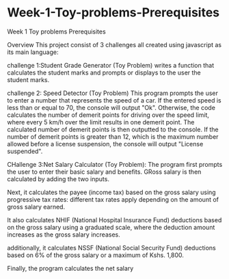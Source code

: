 # Week-1-Toy-problems-Prerequisites
Week 1 Toy problems Prerequisites

Overview This project consist of 3 challenges all created using javascript as its main language: 

challenge 1:Student Grade Generator (Toy Problem) writes a function that calculates the student marks and prompts or displays to the user the student marks.

challenge 2: Speed Detector (Toy Problem) This program prompts the user to enter a number that represents the speed of a car. If the entered speed is less than or equal to 70, the console will output "Ok". Otherwise, the code calculates the number of demerit points for driving over the speed limit, where every 5 km/h over the limit results in one demerit point. The calculated number of demerit points is then outputted to the console. If the number of demerit points is greater than 12, which is the maximum number allowed before a license suspension, the console will output "License suspended".

CHallenge 3:Net Salary Calculator (Toy Problem): The program first prompts the user to enter their basic salary and benefits.  GRoss salary  is then calculated by adding the two inputs.

Next, it calculates the payee (income tax) based on the gross salary using progressive tax rates: different tax rates apply depending on the amount of gross salary earned.

It also calculates NHIF (National Hospital Insurance Fund) deductions based on the gross salary using a graduated scale, where the deduction amount increases as the gross salary increases.

additionally, it calculates NSSF (National Social Security Fund) deductions based on 6% of the gross salary or a maximum of Kshs. 1,800.

Finally, the program calculates the net salary
